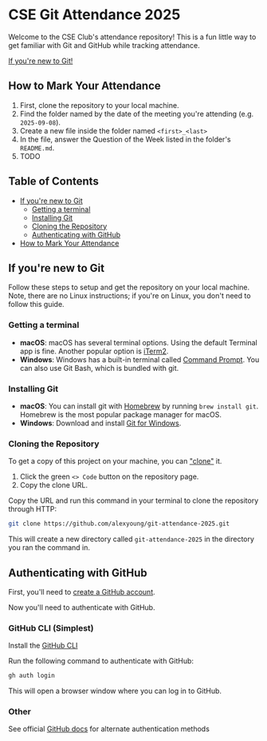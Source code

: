 # CSE Git Attendance 2025

Welcome to the CSE Club's attendance repository! This is a fun little way to get familiar with Git and GitHub while tracking attendance.

[If you're new to Git!](#if-youre-new-to-git)

## How to Mark Your Attendance

1. First, clone the repository to your local machine.
2. Find the folder named by the date of the meeting you're attending (e.g. `2025-09-08`).
3. Create a new file inside the folder named `<first>_<last>`
4. In the file, answer the Question of the Week listed in the folder's `README.md`.
5. TODO

## Table of Contents

- [If you're new to Git](#if-youre-new-to-git)
  - [Getting a terminal](#getting-a-terminal)
  - [Installing Git](#installing-git)
  - [Cloning the Repository](#cloning-the-repository)
  - [Authenticating with GitHub](#authenticating-with-github)
- [How to Mark Your Attendance](#how-to-mark-your-attendance)

## If you're new to Git

Follow these steps to setup and get the repository on your local machine. Note, there are no Linux instructions; if you're on Linux, you don't need to
follow this guide.

### Getting a terminal

- **macOS**: macOS has several terminal options. Using the default Terminal app is fine. Another popular option is [iTerm2](https://www.iterm2.com/).
- **Windows**: Windows has a built-in terminal called [Command Prompt](https://en.wikipedia.org/wiki/Cmd.exe). You can also use Git Bash, which is bundled with git.

### Installing Git

- **macOS**: You can install git with [Homebrew](https://brew.sh/) by running `brew install git`. Homebrew is the most popular package manager for macOS.
- **Windows**: Download and install [Git for Windows](https://git-scm.com/download/win).

### Cloning the Repository

To get a copy of this project on your machine, you can ["clone"](https://www.atlassian.com/git/tutorials/setting-up-a-repository/git-clone) it.

1. Click the green `<> Code` button on the repository page.
2. Copy the clone URL.

Copy the URL and run this command in your terminal to clone the repository through HTTP:
```bash
git clone https://github.com/alexyoung/git-attendance-2025.git
```
This will create a new directory called `git-attendance-2025` in the directory you ran the command in.

## Authenticating with GitHub

First, you'll need to [create a GitHub account](https://github.com/join).

Now you'll need to authenticate with GitHub.

### GitHub CLI (Simplest)

Install the [GitHub CLI](https://cli.github.com/)

Run the following command to authenticate with GitHub:

```bash
gh auth login
```

This will open a browser window where you can log in to GitHub.

### Other

See official [GitHub docs](https://docs.github.com/en/authentication/keeping-your-account-and-data-secure/about-authentication-to-github#authenticating-with-the-command-line) for alternate authentication methods

